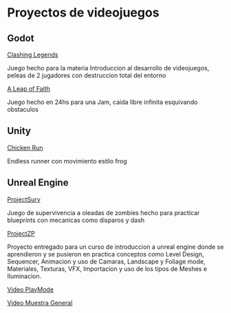 # Proyectos de videojuegos

## Godot

[Clashing Legends](https://github.com/Arebuayon/ClashingLegends)

Juego hecho para la materia Introduccion al desarrollo de videojuegos, peleas de 2 jugadores con destruccion total del entorno

[A Leap of Faith](https://github.com/Arebuayon/ALeapOfFaith)

Juego hecho en 24hs para una Jam, caida libre infinita esquivando obstaculos

## Unity

[Chicken Run](https://github.com/Arebuayon/ChickenRun)

Endless runner con movimiento estilo frog

## Unreal Engine
[ProjectSurv](https://github.com/Arebuayon/ProjectSurv)

Juego de supervivencia a oleadas de zombies hecho para practicar blueprints con mecanicas como disparos y dash

[ProjectZP](https://github.com/ezepdev/ClashingLegends)

Proyecto entregado para un curso de introduccion a unreal engine donde se aprendieron y se pusieron en practica conceptos como Level Design, Sequencer, Animacion y uso de Camaras, Landscape y Foliage mode, Materiales, Texturas, VFX, Importacion y uso de los tipos de Meshes e Iluminacion.

[Video PlayMode](https://youtu.be/J3eqS2FKWB0)


[Video Muestra General](https://youtu.be/FBhyaGraWBo)


